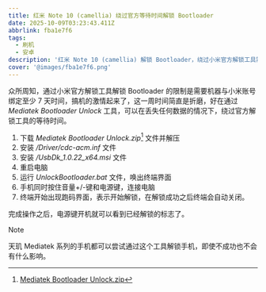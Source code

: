```yaml
---
title: 红米 Note 10 (camellia) 绕过官方等待时间解锁 Bootloader
date: 2025-10-09T03:23:43.411Z
abbrlink: fba1e7f6
tags:
  - 刷机
  - 安卓
description: '红米 Note 10 (camellia) 解锁 Bootloader，绕过小米官方解锁工具需要最少等待绑定 7 天时间的限制，随时解锁，自由搞基'
cover: '@images/fba1e7f6.png'
---
```


众所周知，通过小米官方解锁工具解锁 Bootloader 的限制是需要机器与小米账号绑定至少 7 天时间，搞机的激情起来了，这一周时间简直是折磨，好在通过 _Mediatek Bootloader Unlock_ 工具，可以在丢失任何数据的情况下，绕过官方解锁工具的等待时间。

1. 下载 _Mediatek Bootloader Unlock.zip_[^1] 文件并解压
2. 安装 _/Driver/cdc-acm.inf_ 文件
3. 安装 _/UsbDk_1.0.22_x64.msi_ 文件
4. 重启电脑
5. 运行 _UnlockBootloader.bat_ 文件，唤出终端界面
6. 手机同时按住音量+/-键和电源键，连接电脑
7. 终端开始出现跑码界面，表示开始解锁，在解锁成功之后终端会自动关闭。

完成操作之后，电源键开机就可以看到已经解锁的标志了。

> [!NOTE]
> 天玑 Mediatek 系列的手机都可以尝试通过这个工具解锁手机，即使不成功也不会有什么影响。

[^1]: [Mediatek Bootloader Unlock.zip](https://xdaforums.com/attachments/mediatekbootloaderunlock-zip.5941273/)
